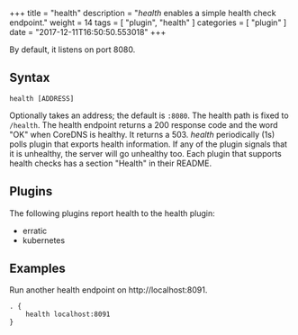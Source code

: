 +++
title = "health"
description = "*health* enables a simple health check endpoint."
weight = 14
tags = [ "plugin", "health" ]
categories = [ "plugin" ]
date = "2017-12-11T16:50:50.553018"
+++

By default, it listens on port 8080.

## Syntax

~~~
health [ADDRESS]
~~~

Optionally takes an address; the default is `:8080`. The health path is fixed to `/health`. The
health endpoint returns a 200 response code and the word "OK" when CoreDNS is healthy. It returns
a 503. *health* periodically (1s) polls plugin that exports health information. If any of the
plugin signals that it is unhealthy, the server will go unhealthy too. Each plugin that
supports health checks has a section "Health" in their README.

## Plugins

The following plugins report health to the health plugin:

* erratic
* kubernetes

## Examples

Run another health endpoint on http://localhost:8091.

~~~ corefile
. {
    health localhost:8091
}
~~~

